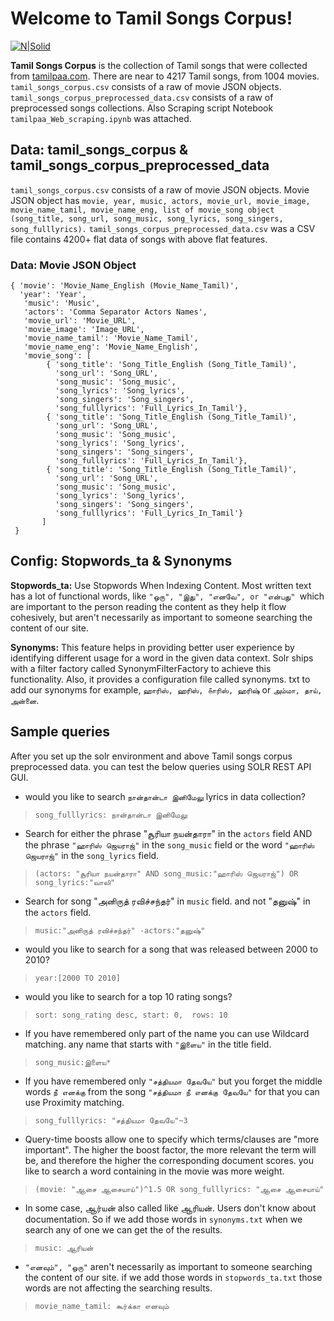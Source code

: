 # Welcome to Tamil Songs Corpus!
[![N|Solid](https://www.tamilpaa.com/images/tamilpaa-logo.png)](https://www.tamilpaa.com/)

**Tamil Songs Corpus** is the collection of Tamil songs that were collected from [tamilpaa.com](https://www.tamilpaa.com). There are near to 4217 Tamil songs, from 1004 movies. `tamil_songs_corpus.csv` consists of a raw of movie JSON objects. `tamil_songs_corpus_preprocessed_data.csv` consists of a raw of preprocessed songs collections. Also Scraping script Notebook `tamilpaa_Web_scraping.ipynb` was attached.

## Data: tamil_songs_corpus & tamil_songs_corpus_preprocessed_data

 `tamil_songs_corpus.csv` consists of a raw of movie JSON objects. Movie JSON object has `movie, year, music, actors, movie_url, movie_image, movie_name_tamil, movie_name_eng, list of movie_song object (song_title, song_url, song_music, song_lyrics, song_singers, song_fulllyrics).` `tamil_songs_corpus_preprocessed_data.csv` was a CSV file contains 4200+ flat data of songs with above flat features.

### Data: Movie JSON Object
```
{ 'movie': 'Movie_Name_English (Movie_Name_Tamil)',
  'year': 'Year',
   'music': 'Music',
   'actors': 'Comma Separator Actors Names',
   'movie_url': 'Movie_URL',
   'movie_image': 'Image_URL',
   'movie_name_tamil': 'Movie_Name_Tamil',
   'movie_name_eng': 'Movie_Name_English',
   'movie_song': [
        { 'song_title': 'Song_Title_English (Song_Title_Tamil)',
          'song_url': 'Song_URL', 
          'song_music': 'Song_music',
          'song_lyrics': 'Song_lyrics',
          'song_singers': 'Song_singers',
          'song_fulllyrics': 'Full_Lyrics_In_Tamil'},
        { 'song_title': 'Song_Title_English (Song_Title_Tamil)',
          'song_url': 'Song_URL', 
          'song_music': 'Song_music',
          'song_lyrics': 'Song_lyrics',
          'song_singers': 'Song_singers',
          'song_fulllyrics': 'Full_Lyrics_In_Tamil'},
        { 'song_title': 'Song_Title_English (Song_Title_Tamil)',
          'song_url': 'Song_URL', 
          'song_music': 'Song_music',
          'song_lyrics': 'Song_lyrics',
          'song_singers': 'Song_singers',
          'song_fulllyrics': 'Full_Lyrics_In_Tamil'}
       ]
 }
 ```

## Config: Stopwords_ta & Synonyms 

**Stopwords_ta:** Use Stopwords When Indexing Content. Most written text has a lot of functional words, like `"ஒரு", "இது", "எனவே", or "என்பது" `which are important to the person reading the content as they help it flow cohesively, but aren't necessarily as important to someone searching the content of our site.

**Synonyms:** This feature helps in providing better user experience by identifying different usage for a word in the given data context. Solr ships with a filter factory called SynonymFilterFactory to achieve this functionality. Also, it provides a configuration file called synonyms. txt to add our synonyms for example, `ஹாரிஸ், ஹரிஸ், ௧ாரிஸ், ஹரிஷ்` or `அம்மா, தாய், அன்னை`.


## Sample queries

After you set up the solr environment and above Tamil songs corpus preprocessed data. you can test the below queries using SOLR REST API GUI.

 - would you like to search `நான்தான்டா இனிமேலு`  lyrics in data collection?

>  `song_fulllyrics: நான்தான்டா இனிமேலு`

 - Search for either the phrase "சூரியா நயன்தாரா" in the `actors` field AND the phrase `"ஹாரிஸ் ஜெயராஜ்"` in the `song_music` field or the word `"ஹாரிஸ் ஜெயராஜ்"` in the `song_lyrics` field.

> `(actors: "சூரியா நயன்தாரா" AND song_music:"ஹாரிஸ் ஜெயராஜ்") OR song_lyrics:"வாலி"`

- Search for song "அனிருத் ரவிச்சந்தர்" in `music` field. and not "தனுஷ்" in the `actors` field.

>`music:"அனிருத் ரவிச்சந்தர்" -actors:"தனுஷ்"`

- would you like to search for a song that was released between 2000 to 2010?
>`year:[2000 TO 2010]`
- would you like to search for a top 10 rating songs?
>`sort: song_rating desc, start: 0,  rows: 10`

- If you have remembered only part of the name you can use Wildcard matching.  any name that starts with `"இளைய"` in the title field.
>`song_music:இளைய*`

- If you have remembered only `"சத்தியமா தேவயே"` but you forget the middle words `நீ எனக்கு` from the song `"சத்தியமா நீ எனக்கு தேவயே"` for that you can use Proximity matching.
>`song_fulllyrics: "சத்தியமா தேவயே"~3`
- Query-time boosts allow one to specify which terms/clauses are "more important". The higher the boost factor, the more relevant the term will be, and therefore the higher the corresponding document scores. you like to search a word containing in the movie was more weight.
>`(movie: "ஆசை ஆசையாய்")^1.5 OR song_fulllyrics: "ஆசை ஆசையாய்"`


 - In some case, ஆர்யன் also called like ஆரியன். Users don't know about documentation. So if we add those words in `synonyms.txt` when we search any of one we can get the of the results.
>`music: ஆரியன்`

 - `"எனவும்", "ஒரு"` aren't necessarily as important to someone searching the content of our site. if we add those words in `stopwords_ta.txt` those words are not affecting the searching results.
>`movie_name_tamil: கூர்க்கா எனவும்`
